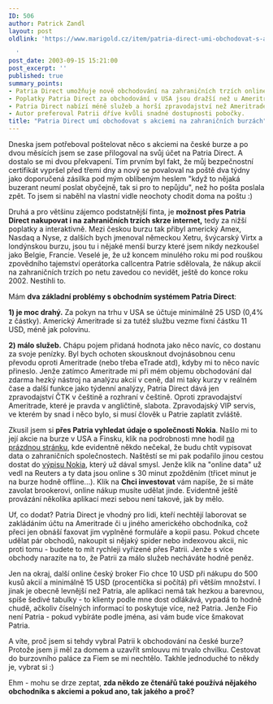 ```yaml
---
ID: 506
author: Patrick Zandl
layout: post
oldlink: 'https://www.marigold.cz/item/patria-direct-umi-obchodovat-s-akciemi-na-zahranicnich-burzach

  '
post_date: 2003-09-15 15:21:00
post_excerpt: ''
published: true
summary_points:
- Patria Direct umožňuje nově obchodování na zahraničních trzích online.
- Poplatky Patria Direct za obchodování v USA jsou dražší než u Ameritrade.
- Patria Direct nabízí méně služeb a horší zpravodajství než Ameritrade.
- Autor preferoval Patrii dříve kvůli snadné dostupnosti pobočky.
title: "Patria Direct umí obchodovat s akciemi na zahraničních burzách"
---
```


Dneska jsem potřeboval poštelovat něco s akciemi na české burze a po dvou měsících jsem se zase přilogoval na svůj účet na Patria Direct. A dostalo se mi dvou překvapení. Tím prvním byl fakt, že můj bezpečnostní certifikát vypršel před třemi dny a nový se povaloval na poště dva týdny jako doporučená zásilka pod mým oblíbeným heslem "když to nějaká buzerant neumí poslat obyčejně, tak si pro to nepůjdu", než ho pošta poslala zpět. To jsem si naběhl na vlastní vidle neochoty chodit doma na poštu :) 
<p>
Druhá a pro většinu zájemco podstatnější finta, je <STRONG>možnost přes Patria Direct nakupovat i na zahraničních trzích skrze internet,</STRONG> tedy za nižší poplatky a interaktivně. Mezi českou burzu tak přibyl americký Amex, Nasdaq a Nyse, z dalších bych jmenoval německou Xetru, švýcarský Virtx a londýnskou burzu, jsou tu i nějaké menší burzy které jsem nikdy nezkoušel jako Belgie, Francie. Veselé je, že už koncem minulého roku mi pod rouškou zpovědního tajemství operátorka callcentra Patrie sdělovala, že nákup akcií na zahraničních trzích po netu zavedou co nevidět, ještě do konce roku 2002. Nestihli to. 
<p>
Mám <STRONG>dva základní problémy s obchodním systémem Patria Direct</STRONG>: 
<p>
<STRONG>1) je moc drahý.</STRONG> Za pokyn na trhu v USA se účtuje minimálně 25 USD (0,4% z částky). Americký Ameritrade si za tutéž službu vezme fixní částku 11 USD, méně jak polovinu. 
<p>
<STRONG>2) málo služeb.</STRONG> Chápu pojem přidaná hodnota jako něco navíc, co dostanu za svoje penízky. Byl bych ochoten skousknout dvojnásobnou cenu převodu oproti Ameritrade (nebo třeba eTrade atd), kdyby mi to něco navíc přineslo. Jenže zatímco Ameritrade mi při mém objemu obchodování dal zdarma hezký nástroj na analýzu akcií v ceně, dal mi taky kurzy v reálném čase a další funkce jako týdenní analýzy, Patria Direct dává jen zpravodajství ČTK v češtině a rozhraní v češtině. Oproti zpravodajství Ameritrade, které je&#160;pravda v angličtině, slabota. Zpravodajský VIP servis, ve kterém by snad i něco bylo, si musí člověk u Patrie&#160;zaplatit zvláště. 
<p>
Zkusil jsem si <STRONG>přes Patria vyhledat údaje o společnosti Nokia</STRONG>. Našlo mi to její akcie na burze v USA a Finsku, klik na podrobnosti mne hodil <A href="http://www.patria.cz/investice/informace.asp?group=1&amp;ISIN=US6549022043">na prázdnou stránku</A>, kde evidentně někdo nečekal, že budu chtít vypisovat data o zahraničních společnostech. Naštěstí se mi pak podařilo jinou cestou dostat do <A href="http://www.patria.cz/akcie_svet/tituly.asp?ISIN=FI0009000681">výpisu Nokia</A>, který už dával smysl. Jenže klik na "online data" už vedl na Reuters a ty data jsou online s 30 minut zpožděním (třicet minut je na burze hodně offline...). Klik na <STRONG>Chci investovat</STRONG> vám napíše, že si máte zavolat brookerovi, online nákup musíte udělat jinde. Evidentně ještě provázání několika aplikací mezi sebou není takové, jak by mělo. 
<p>
Uf, co dodat? Patria Direct je vhodný pro lidi, kteří nechtějí laborovat se zakládáním účtu na Ameritrade či u jiného amerického obchodníka, což přeci jen obnáší faxovat jim vyplněné formuláře a kopii pasu. Pokud chcete udělat pár obchodů, nakoupit si nějaký spider nebo indexovou akcii, nic proti tomu - budete to mít rychleji vyřízené přes Patrii. Jenže s více obchody narazíte na to, že Patrii za málo služeb necháváte hodně peněz. 
<p>
Jen na okraj, další online český broker Fio chce 10 USD při nákupu do 500 kusů akcií a minimálně 15 USD (procentíčka si počítá) při větším množství. I jinak je obecně levnější než Patria, ale aplikaci nemá tak hezkou a barevnou, spíše šedivé tabulky - to klienty podle mne dost odlákává, vypadá to hodně chudě, ačkoliv číselných informací to poskytuje více, než Patria. Jenže Fio není Patria - pokud vybíráte podle jména, asi vám bude více šmakovat Patria. 
<p>
A víte, proč jsem si tehdy vybral Patrii k obchodování na české burze? Protože jsem ji měl za domem a uzavřít smlouvu mi trvalo chvilku. Cestovat do burzovního paláce za Fiem se mi nechtělo. Takhle jednoduché to někdy je, vybrat si :) 
<p>
Ehm - mohu se drze zeptat, <STRONG>zda někdo ze čtenářů také používá nějakého obchodníka s akciemi a pokud ano, tak jakého a proč?</STRONG></p>
